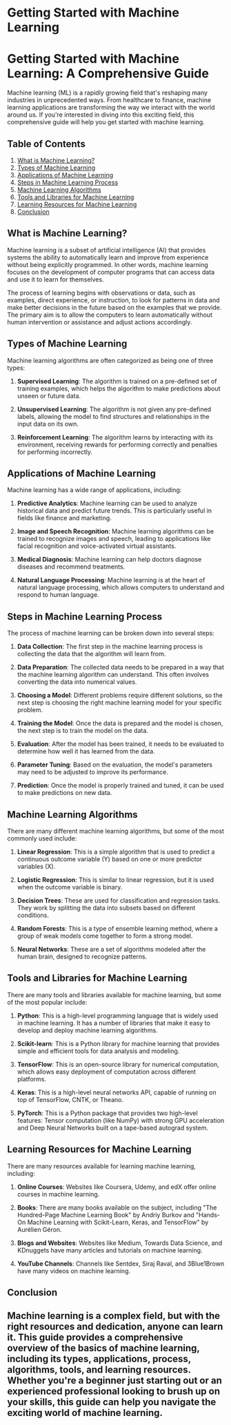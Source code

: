 # Getting Started with Machine Learning
# Getting Started with Machine Learning: A Comprehensive Guide

Machine learning (ML) is a rapidly growing field that's reshaping many industries in unprecedented ways. From healthcare to finance, machine learning applications are transforming the way we interact with the world around us. If you're interested in diving into this exciting field, this comprehensive guide will help you get started with machine learning.

## Table of Contents

1. [What is Machine Learning?](#what-is-machine-learning)
2. [Types of Machine Learning](#types-of-machine-learning)
3. [Applications of Machine Learning](#applications-of-machine-learning)
4. [Steps in Machine Learning Process](#steps-in-machine-learning-process)
5. [Machine Learning Algorithms](#machine-learning-algorithms)
6. [Tools and Libraries for Machine Learning](#tools-and-libraries-for-machine-learning)
7. [Learning Resources for Machine Learning](#learning-resources-for-machine-learning)
8. [Conclusion](#conclusion)

## What is Machine Learning? <a name="what-is-machine-learning"></a>

Machine learning is a subset of artificial intelligence (AI) that provides systems the ability to automatically learn and improve from experience without being explicitly programmed. In other words, machine learning focuses on the development of computer programs that can access data and use it to learn for themselves.

The process of learning begins with observations or data, such as examples, direct experience, or instruction, to look for patterns in data and make better decisions in the future based on the examples that we provide. The primary aim is to allow the computers to learn automatically without human intervention or assistance and adjust actions accordingly.

## Types of Machine Learning <a name="types-of-machine-learning"></a>

Machine learning algorithms are often categorized as being one of three types:

1. **Supervised Learning**: The algorithm is trained on a pre-defined set of training examples, which helps the algorithm to make predictions about unseen or future data.

2. **Unsupervised Learning**: The algorithm is not given any pre-defined labels, allowing the model to find structures and relationships in the input data on its own.

3. **Reinforcement Learning**: The algorithm learns by interacting with its environment, receiving rewards for performing correctly and penalties for performing incorrectly.

## Applications of Machine Learning <a name="applications-of-machine-learning"></a>

Machine learning has a wide range of applications, including:

1. **Predictive Analytics**: Machine learning can be used to analyze historical data and predict future trends. This is particularly useful in fields like finance and marketing.

2. **Image and Speech Recognition**: Machine learning algorithms can be trained to recognize images and speech, leading to applications like facial recognition and voice-activated virtual assistants.

3. **Medical Diagnosis**: Machine learning can help doctors diagnose diseases and recommend treatments.

4. **Natural Language Processing**: Machine learning is at the heart of natural language processing, which allows computers to understand and respond to human language.

## Steps in Machine Learning Process <a name="steps-in-machine-learning-process"></a>

The process of machine learning can be broken down into several steps:

1. **Data Collection**: The first step in the machine learning process is collecting the data that the algorithm will learn from.

2. **Data Preparation**: The collected data needs to be prepared in a way that the machine learning algorithm can understand. This often involves converting the data into numerical values.

3. **Choosing a Model**: Different problems require different solutions, so the next step is choosing the right machine learning model for your specific problem.

4. **Training the Model**: Once the data is prepared and the model is chosen, the next step is to train the model on the data.

5. **Evaluation**: After the model has been trained, it needs to be evaluated to determine how well it has learned from the data.

6. **Parameter Tuning**: Based on the evaluation, the model's parameters may need to be adjusted to improve its performance.

7. **Prediction**: Once the model is properly trained and tuned, it can be used to make predictions on new data.

## Machine Learning Algorithms <a name="machine-learning-algorithms"></a>

There are many different machine learning algorithms, but some of the most commonly used include:

1. **Linear Regression**: This is a simple algorithm that is used to predict a continuous outcome variable (Y) based on one or more predictor variables (X).

2. **Logistic Regression**: This is similar to linear regression, but it is used when the outcome variable is binary.

3. **Decision Trees**: These are used for classification and regression tasks. They work by splitting the data into subsets based on different conditions.

4. **Random Forests**: This is a type of ensemble learning method, where a group of weak models come together to form a strong model.

5. **Neural Networks**: These are a set of algorithms modeled after the human brain, designed to recognize patterns.

## Tools and Libraries for Machine Learning <a name="tools-and-libraries-for-machine-learning"></a>

There are many tools and libraries available for machine learning, but some of the most popular include:

1. **Python**: This is a high-level programming language that is widely used in machine learning. It has a number of libraries that make it easy to develop and deploy machine learning algorithms.

2. **Scikit-learn**: This is a Python library for machine learning that provides simple and efficient tools for data analysis and modeling.

3. **TensorFlow**: This is an open-source library for numerical computation, which allows easy deployment of computation across different platforms.

4. **Keras**: This is a high-level neural networks API, capable of running on top of TensorFlow, CNTK, or Theano.

5. **PyTorch**: This is a Python package that provides two high-level features: Tensor computation (like NumPy) with strong GPU acceleration and Deep Neural Networks built on a tape-based autograd system.

## Learning Resources for Machine Learning <a name="learning-resources-for-machine-learning"></a>

There are many resources available for learning machine learning, including:

1. **Online Courses**: Websites like Coursera, Udemy, and edX offer online courses in machine learning.

2. **Books**: There are many books available on the subject, including "The Hundred-Page Machine Learning Book" by Andriy Burkov and "Hands-On Machine Learning with Scikit-Learn, Keras, and TensorFlow" by Aurélien Géron.

3. **Blogs and Websites**: Websites like Medium, Towards Data Science, and KDnuggets have many articles and tutorials on machine learning.

4. **YouTube Channels**: Channels like Sentdex, Siraj Raval, and 3Blue1Brown have many videos on machine learning.

## Conclusion <a name="conclusion"></a>

Machine learning is a complex field, but with the right resources and dedication, anyone can learn it. This guide provides a comprehensive overview of the basics of machine learning, including its types, applications, process, algorithms, tools, and learning resources. Whether you're a beginner just starting out or an experienced professional looking to brush up on your skills, this guide can help you navigate the exciting world of machine learning.
---
